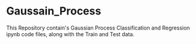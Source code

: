 # Gaussain_Process
This Repository contain's Gaussian Process Classification and Regression ipynb code files, along with the Train and Test data.
